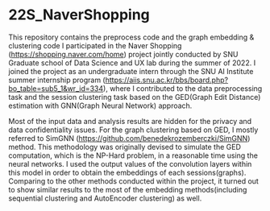 # 22S_NaverShopping
This repository contains the preprocess code and the graph embedding & clustering code I participated in the Naver Shopping (https://shopping.naver.com/home) project jointly conducted by SNU Graduate school of Data Science and UX lab during the summer of 2022. I joined the project as an undergraduate intern through the SNU AI Institute summer internship program (https://aiis.snu.ac.kr/bbs/board.php?bo_table=sub5_1&wr_id=334), where I contributed to the data preprocessing task and the session clustering task based on the GED(Graph Edit Distance) estimation with GNN(Graph Neural Network) approach. 

Most of the input data and analysis results are hidden for the privacy and data confidentiality issues. For the graph clustering based on GED, I mostly referred to SimGNN (https://github.com/benedekrozemberczki/SimGNN) method. This methodology was originally devised to simulate the GED computation, which is the NP-Hard problem, in a reasonable time using the neural networks. I used the output values of the convolution layers within this model in order to obtain the embeddings of each sessions(graphs). Comparing to the other methods conducted within the project, it turned out to show similar results to the most of the embedding methods(including sequential clustering and AutoEncoder clustering) as well.
